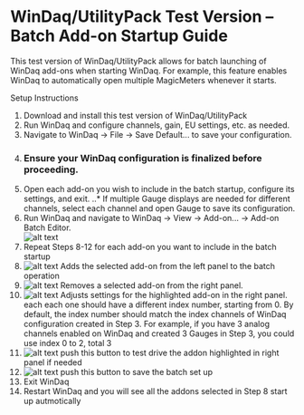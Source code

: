 # WinDaq/UtilityPack Test Version – Batch Add-on Startup Guide

This test version of WinDaq/UtilityPack allows for batch launching of WinDaq add-ons when starting WinDaq. For example, this feature enables WinDaq to automatically open multiple MagicMeters whenever it starts.

Setup Instructions 
1. Download and install this test version of WinDaq/UtilityPack
2. Run WinDaq and configure channels, gain, EU settings, etc. as needed.
3. Navigate to WinDaq → File → Save Default... to save your configuration.
4. ### Ensure your WinDaq configuration is finalized before proceeding.
5. Open each add-on you wish to include in the batch startup, configure its settings, and exit.
..* If multiple Gauge displays are needed for different channels, select each channel and open Gauge to save its configuration.
6. Run WinDaq and navigate to WinDaq → View → Add-on... → Add-on Batch Editor.<br/> 
![alt text](https://www.dataq.com/resources/images/addonbatch.png)
7. Repeat Steps 8-12 for each add-on you want to include in the batch startup
8. ![alt text](https://www.dataq.com/resources/images/add.BMP) Adds the selected add-on from the left panel to the batch operation
9. ![alt text](https://www.dataq.com/resources/images/minus.BMP) Removes a selected add-on from the right panel.
10. ![alt text](https://www.dataq.com/resources/images/config.bmp) Adjusts settings for the highlighted add-on in the right panel. each each one should have a different index number, starting from 0. By default, the index number should match the index channels of WinDaq configuration created in Step 3. For example, if you have 3 analog channels enabled on WinDaq and created 3 Gauges in Step 3, you could use index 0 to 2, total 3
11. ![alt text](https://www.dataq.com/resources/images/testdrive.bmp) push this button to test drive the addon highlighted in right panel if needed
12. ![alt text](https://www.dataq.com/resources/images/accept.bmp) push this button to save the batch set up
13. Exit WinDaq
14. Restart WinDaq and you will see all the addons selected in Step 8 start up autmotically

